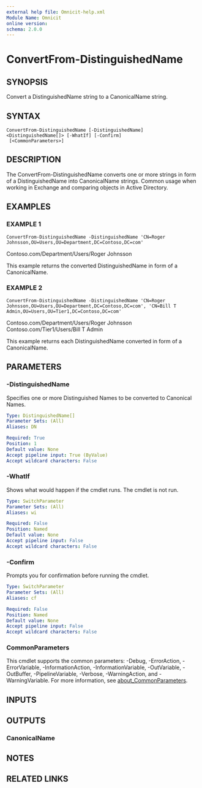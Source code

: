 ```yaml
---
external help file: Omnicit-help.xml
Module Name: Omnicit
online version:
schema: 2.0.0
---
```


# ConvertFrom-DistinguishedName

## SYNOPSIS
Convert a DistinguishedName string to a CanonicalName string.

## SYNTAX

```
ConvertFrom-DistinguishedName [-DistinguishedName] <DistinguishedName[]> [-WhatIf] [-Confirm]
 [<CommonParameters>]
```

## DESCRIPTION
The ConvertFrom-DistinguishedName converts one or more strings in form of a DistinguishedName into CanonicalName strings.
Common usage when working in Exchange and comparing objects in Active Directory.

## EXAMPLES

### EXAMPLE 1
```
ConvertFrom-DistinguishedName -DistinguishedName 'CN=Roger Johnsson,OU=Users,OU=Department,DC=Contoso,DC=com'
```

Contoso.com/Department/Users/Roger Johnsson

This example returns the converted DistinguishedName in form of a CanonicalName.

### EXAMPLE 2
```
ConvertFrom-DistinguishedName -DistinguishedName 'CN=Roger Johnsson,OU=Users,OU=Department,DC=Contoso,DC=com', 'CN=Bill T Admin,OU=Users,OU=Tier1,DC=Contoso,DC=com'
```

Contoso.com/Department/Users/Roger Johnsson
Contoso.com/Tier1/Users/Bill T Admin


This example returns each DistinguishedName converted in form of a CanonicalName.

## PARAMETERS

### -DistinguishedName
Specifies one or more Distinguished Names to be converted to Canonical Names.

```yaml
Type: DistinguishedName[]
Parameter Sets: (All)
Aliases: DN

Required: True
Position: 1
Default value: None
Accept pipeline input: True (ByValue)
Accept wildcard characters: False
```

### -WhatIf
Shows what would happen if the cmdlet runs.
The cmdlet is not run.

```yaml
Type: SwitchParameter
Parameter Sets: (All)
Aliases: wi

Required: False
Position: Named
Default value: None
Accept pipeline input: False
Accept wildcard characters: False
```

### -Confirm
Prompts you for confirmation before running the cmdlet.

```yaml
Type: SwitchParameter
Parameter Sets: (All)
Aliases: cf

Required: False
Position: Named
Default value: None
Accept pipeline input: False
Accept wildcard characters: False
```

### CommonParameters
This cmdlet supports the common parameters: -Debug, -ErrorAction, -ErrorVariable, -InformationAction, -InformationVariable, -OutVariable, -OutBuffer, -PipelineVariable, -Verbose, -WarningAction, and -WarningVariable. For more information, see [about_CommonParameters](http://go.microsoft.com/fwlink/?LinkID=113216).

## INPUTS

## OUTPUTS

### CanonicalName
## NOTES

## RELATED LINKS
